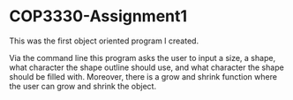 COP3330-Assignment1
===================


This was the first object oriented program I created.

Via the command line this program asks the user to input a size, a shape,  what character the shape outline should use,
and what character the shape should be filled with. Moreover, there is a grow and shrink function where the user can grow
and shrink the object.
